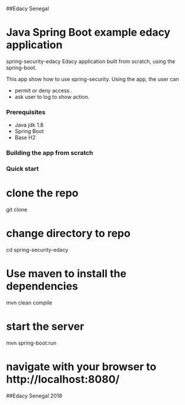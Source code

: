##Edacy Senegal

# Java Spring Boot example edacy application

spring-security-edacy Edacy application built from scratch, using the spring-boot.

This app show how to use spring-security. Using the app, the user can
- permit or deny access .
- ask user to log to show action.

### Prerequisites

 - Java jdk 1.8
 - Spring Boot
 - Base H2

### Building the app from scratch


### Quick start

# clone the repo
git clone

# change directory to repo
cd spring-security-edacy

# Use maven to install the dependencies
mvn clean compile

# start the server
mvn spring-boot:run

# navigate with your browser to http://localhost:8080/

##Edacy Senegal 2018
